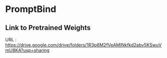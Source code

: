 # PromptBind
## Link to Pretrained Weights
URL : https://drive.google.com/drive/folders/1R3p6M2fVeAMlNkfkd2abv5KSwuVmU8KA?usp=sharing
